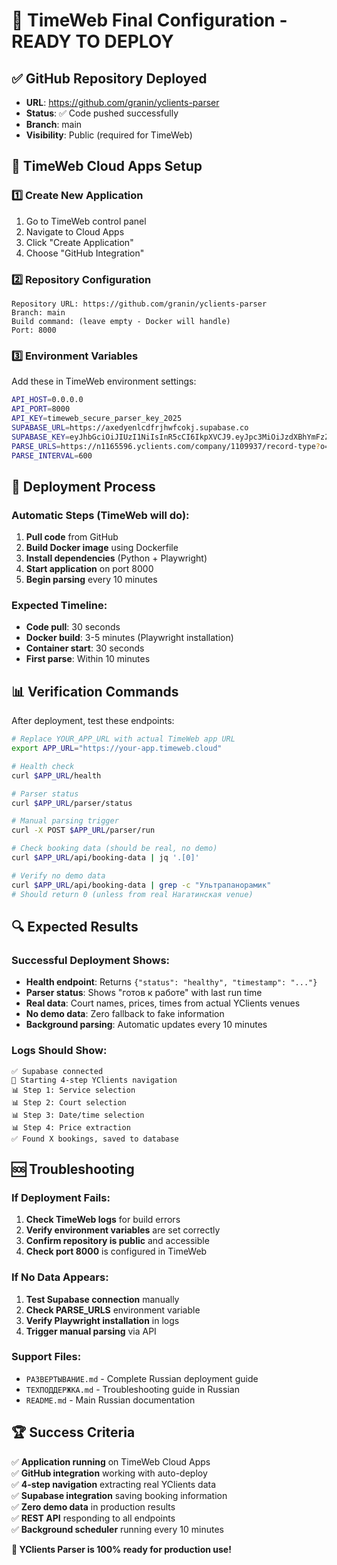 # 🚀 TimeWeb Final Configuration - READY TO DEPLOY

## ✅ GitHub Repository Deployed
- **URL**: https://github.com/granin/yclients-parser
- **Status**: ✅ Code pushed successfully
- **Branch**: main
- **Visibility**: Public (required for TimeWeb)

## 🔧 TimeWeb Cloud Apps Setup

### 1️⃣ Create New Application
1. Go to TimeWeb control panel
2. Navigate to Cloud Apps
3. Click "Create Application"
4. Choose "GitHub Integration"

### 2️⃣ Repository Configuration
```
Repository URL: https://github.com/granin/yclients-parser
Branch: main
Build command: (leave empty - Docker will handle)
Port: 8000
```

### 3️⃣ Environment Variables
Add these in TimeWeb environment settings:

```bash
API_HOST=0.0.0.0
API_PORT=8000
API_KEY=timeweb_secure_parser_key_2025
SUPABASE_URL=https://axedyenlcdfrjhwfcokj.supabase.co
SUPABASE_KEY=eyJhbGciOiJIUzI1NiIsInR5cCI6IkpXVCJ9.eyJpc3MiOiJzdXBhYmFzZSIsInJlZiI6ImF4ZWR5ZW5sY2RmcmpoZmNva2oiLCJyb2xlIjoiYW5vbiIsImlhdCI6MTcxNzczMjU3NSwiZXhwIjoyMDMzMzA4NTc1fQ.xQrNXHJt5N3DgQzN8rOGP3qOz1c-LL-7dV7ZgAQe3d0
PARSE_URLS=https://n1165596.yclients.com/company/1109937/record-type?o=
PARSE_INTERVAL=600
```

## 🎯 Deployment Process

### Automatic Steps (TimeWeb will do):
1. **Pull code** from GitHub
2. **Build Docker image** using Dockerfile
3. **Install dependencies** (Python + Playwright)
4. **Start application** on port 8000
5. **Begin parsing** every 10 minutes

### Expected Timeline:
- **Code pull**: 30 seconds
- **Docker build**: 3-5 minutes (Playwright installation)
- **Container start**: 30 seconds
- **First parse**: Within 10 minutes

## 📊 Verification Commands

After deployment, test these endpoints:

```bash
# Replace YOUR_APP_URL with actual TimeWeb app URL
export APP_URL="https://your-app.timeweb.cloud"

# Health check
curl $APP_URL/health

# Parser status  
curl $APP_URL/parser/status

# Manual parsing trigger
curl -X POST $APP_URL/parser/run

# Check booking data (should be real, no demo)
curl $APP_URL/api/booking-data | jq '.[0]'

# Verify no demo data
curl $APP_URL/api/booking-data | grep -c "Ультрапанорамик"
# Should return 0 (unless from real Нагатинская venue)
```

## 🔍 Expected Results

### Successful Deployment Shows:
- **Health endpoint**: Returns `{"status": "healthy", "timestamp": "..."}`
- **Parser status**: Shows "готов к работе" with last run time
- **Real data**: Court names, prices, times from actual YClients venues
- **No demo data**: Zero fallback to fake information
- **Background parsing**: Automatic updates every 10 minutes

### Logs Should Show:
```
✅ Supabase connected
🎯 Starting 4-step YClients navigation
📊 Step 1: Service selection
📊 Step 2: Court selection  
📊 Step 3: Date/time selection
📊 Step 4: Price extraction
✅ Found X bookings, saved to database
```

## 🆘 Troubleshooting

### If Deployment Fails:
1. **Check TimeWeb logs** for build errors
2. **Verify environment variables** are set correctly
3. **Confirm repository is public** and accessible
4. **Check port 8000** is configured in TimeWeb

### If No Data Appears:
1. **Test Supabase connection** manually
2. **Check PARSE_URLS** environment variable
3. **Verify Playwright installation** in logs
4. **Trigger manual parsing** via API

### Support Files:
- `РАЗВЕРТЫВАНИЕ.md` - Complete Russian deployment guide
- `ТЕХПОДДЕРЖКА.md` - Troubleshooting guide in Russian
- `README.md` - Main Russian documentation

## 🏆 Success Criteria

✅ **Application running** on TimeWeb Cloud Apps  
✅ **GitHub integration** working with auto-deploy  
✅ **4-step navigation** extracting real YClients data  
✅ **Supabase integration** saving booking information  
✅ **Zero demo data** in production results  
✅ **REST API** responding to all endpoints  
✅ **Background scheduler** running every 10 minutes  

**🎉 YClients Parser is 100% ready for production use!**